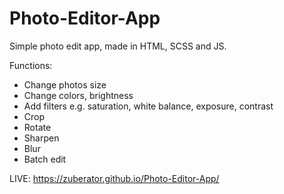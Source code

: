# Photo-Editor-App
Simple photo edit app, made in HTML, SCSS and JS.

Functions:

- Change photos size
- Change colors, brightness
- Add filters e.g. saturation, white balance, exposure, contrast
- Crop
- Rotate
- Sharpen
- Blur
- Batch edit

LIVE: https://zuberator.github.io/Photo-Editor-App/
